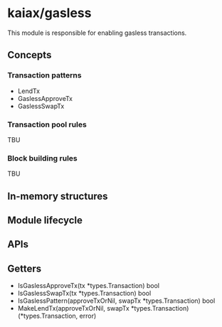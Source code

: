 # kaiax/gasless

This module is responsible for enabling gasless transactions.

## Concepts

### Transaction patterns

- LendTx
- GaslessApproveTx
- GaslessSwapTx

### Transaction pool rules

TBU

### Block building rules

TBU

## In-memory structures

## Module lifecycle

## APIs

## Getters

- IsGaslessApproveTx(tx *types.Transaction) bool
- IsGaslessSwapTx(tx *types.Transaction) bool
- IsGaslessPattern(approveTxOrNil, swapTx *types.Transaction) bool
- MakeLendTx(approveTxOrNil, swapTx *types.Transaction) (*types.Transaction, error)

